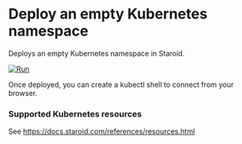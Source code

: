 # Deploy an empty Kubernetes namespace

Deploys an empty Kubernetes namespace in Staroid.

[![Run](https://staroid.com/api/run/button.svg)](https://staroid.com/api/run)

Once deployed, you can create a kubectl shell to connect from your browser.


### Supported Kubernetes resources

See https://docs.staroid.com/references/resources.html 
